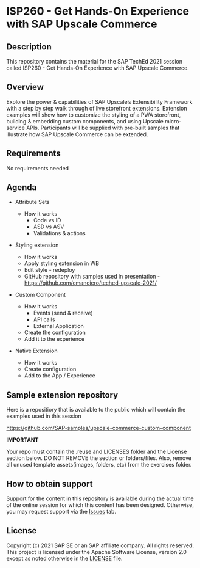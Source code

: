 # ISP260 - Get Hands-On Experience with SAP Upscale Commerce

## Description

This repository contains the material for the SAP TechEd 2021 session called ISP260 - Get Hands-On Experience with SAP Upscale Commerce.  

## Overview

Explore the power & capabilities of SAP Upscale’s Extensibility Framework with a step by step walk through of live storefront extensions. Extension examples will show how to customize the styling of a PWA storefront, building & embedding custom components, and using Upscale micro-service APIs. Participants will be supplied with pre-built samples that illustrate how SAP Upscale Commerce can be extended.

## Requirements

No requirements needed

## Agenda
- Attribute Sets
    - How it works
	    - Code vs ID
		- ASD vs ASV
		- Validations & actions

- Styling extension
    - How it works
	- Apply styling extension in WB
	- Edit style - redeploy
    - GitHub repository with samples used in presentation - https://github.com/cmanciero/teched-upscale-2021/

- Custom Component
	- How it works
		- Events (send & receive)
		- API calls
		- External Application
	- Create the configuration
	- Add it to the experience

- Native Extension 
	- How it works
	- Create configuration
	- Add to the App / Experience

## Sample extension repository

Here is a repositiory that is available to the public which will contain the examples used in this session

https://github.com/SAP-samples/upscale-commerce-custom-component

**IMPORTANT**

Your repo must contain the .reuse and LICENSES folder and the License section below. DO NOT REMOVE the section or folders/files. Also, remove all unused template assets(images, folders, etc) from the exercises folder. 

## How to obtain support

Support for the content in this repository is available during the actual time of the online session for which this content has been designed. Otherwise, you may request support via the [Issues](../../issues) tab.

## License
Copyright (c) 2021 SAP SE or an SAP affiliate company. All rights reserved. This project is licensed under the Apache Software License, version 2.0 except as noted otherwise in the [LICENSE](LICENSES/Apache-2.0.txt) file.
